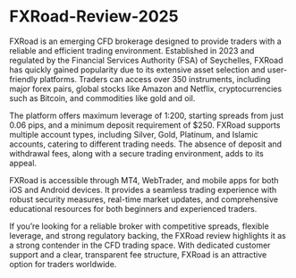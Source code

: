 # FXRoad-Review-2025
FXRoad is an emerging CFD brokerage designed to provide traders with a reliable and efficient trading environment. Established in 2023 and regulated by the Financial Services Authority (FSA) of Seychelles, FXRoad has quickly gained popularity due to its extensive asset selection and user-friendly platforms. Traders can access over 350 instruments, including major forex pairs, global stocks like Amazon and Netflix, cryptocurrencies such as Bitcoin, and commodities like gold and oil.

The platform offers maximum leverage of 1:200, starting spreads from just 0.06 pips, and a minimum deposit requirement of $250. FXRoad supports multiple account types, including Silver, Gold, Platinum, and Islamic accounts, catering to different trading needs. The absence of deposit and withdrawal fees, along with a secure trading environment, adds to its appeal.

FXRoad is accessible through MT4, WebTrader, and mobile apps for both iOS and Android devices. It provides a seamless trading experience with robust security measures, real-time market updates, and comprehensive educational resources for both beginners and experienced traders.

If you’re looking for a reliable broker with competitive spreads, flexible leverage, and strong regulatory backing, the FXRoad review highlights it as a strong contender in the CFD trading space. With dedicated customer support and a clear, transparent fee structure, FXRoad is an attractive option for traders worldwide.
